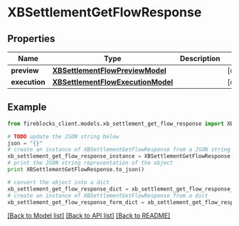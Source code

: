 # XBSettlementGetFlowResponse


## Properties
Name | Type | Description | Notes
------------ | ------------- | ------------- | -------------
**preview** | [**XBSettlementFlowPreviewModel**](XBSettlementFlowPreviewModel.md) |  | [optional] 
**execution** | [**XBSettlementFlowExecutionModel**](XBSettlementFlowExecutionModel.md) |  | [optional] 

## Example

```python
from fireblocks_client.models.xb_settlement_get_flow_response import XBSettlementGetFlowResponse

# TODO update the JSON string below
json = "{}"
# create an instance of XBSettlementGetFlowResponse from a JSON string
xb_settlement_get_flow_response_instance = XBSettlementGetFlowResponse.from_json(json)
# print the JSON string representation of the object
print XBSettlementGetFlowResponse.to_json()

# convert the object into a dict
xb_settlement_get_flow_response_dict = xb_settlement_get_flow_response_instance.to_dict()
# create an instance of XBSettlementGetFlowResponse from a dict
xb_settlement_get_flow_response_form_dict = xb_settlement_get_flow_response.from_dict(xb_settlement_get_flow_response_dict)
```
[[Back to Model list]](../README.md#documentation-for-models) [[Back to API list]](../README.md#documentation-for-api-endpoints) [[Back to README]](../README.md)


